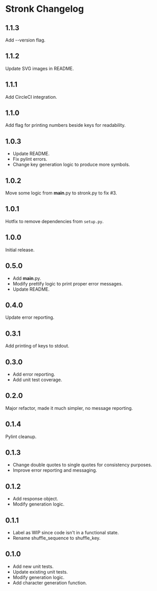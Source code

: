 # Stronk Changelog

## 1.1.3

Add --version flag.

## 1.1.2

Update SVG images in README.

## 1.1.1

Add CircleCI integration.

## 1.1.0

Add flag for printing numbers beside keys for readability.

## 1.0.3

- Update README.
- Fix pylint errors.
- Change key generation logic to produce more symbols.

## 1.0.2

Move some logic from __main__.py to stronk.py to fix #3.

## 1.0.1

Hotfix to remove dependencies from `setup.py`.

## 1.0.0

Initial release.

## 0.5.0

- Add __main__.py.
- Modify prettify logic to print proper error messages.
- Update README.

## 0.4.0

Update error reporting.

## 0.3.1

Add printing of keys to stdout.

## 0.3.0

- Add error reporting.
- Add unit test coverage.

## 0.2.0

Major refactor, made it much simpler, no message reporting.

## 0.1.4

Pylint cleanup.

## 0.1.3

- Change double quotes to single quotes for consistency purposes.
- Improve error reporting and messaging.

## 0.1.2

- Add response object.
- Modify generation logic.

## 0.1.1

- Label as WIP since code isn't in a functional state.
- Rename shuffle_sequence to shuffle_key.

## 0.1.0

- Add new unit tests.
- Update existing unit tests.
- Modify generation logic.
- Add character generation function.